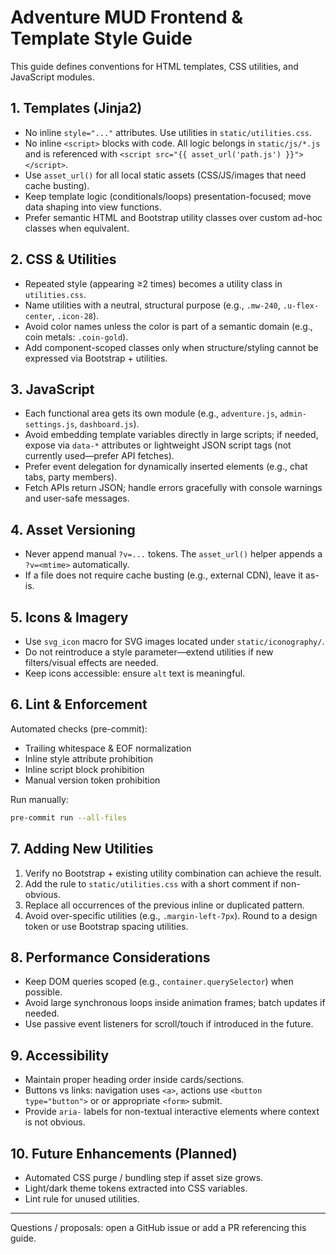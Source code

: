 # Adventure MUD Frontend & Template Style Guide

This guide defines conventions for HTML templates, CSS utilities, and JavaScript modules.

## 1. Templates (Jinja2)
- No inline `style="..."` attributes. Use utilities in `static/utilities.css`.
- No inline `<script>` blocks with code. All logic belongs in `static/js/*.js` and is referenced with `<script src="{{ asset_url('path.js') }}"></script>`.
- Use `asset_url()` for all local static assets (CSS/JS/images that need cache busting).
- Keep template logic (conditionals/loops) presentation-focused; move data shaping into view functions.
- Prefer semantic HTML and Bootstrap utility classes over custom ad-hoc classes when equivalent.

## 2. CSS & Utilities
- Repeated style (appearing ≥2 times) becomes a utility class in `utilities.css`.
- Name utilities with a neutral, structural purpose (e.g., `.mw-240`, `.u-flex-center`, `.icon-28`).
- Avoid color names unless the color is part of a semantic domain (e.g., coin metals: `.coin-gold`).
- Add component-scoped classes only when structure/styling cannot be expressed via Bootstrap + utilities.

## 3. JavaScript
- Each functional area gets its own module (e.g., `adventure.js`, `admin-settings.js`, `dashboard.js`).
- Avoid embedding template variables directly in large scripts; if needed, expose via `data-*` attributes or lightweight JSON script tags (not currently used—prefer API fetches).
- Prefer event delegation for dynamically inserted elements (e.g., chat tabs, party members).
- Fetch APIs return JSON; handle errors gracefully with console warnings and user-safe messages.

## 4. Asset Versioning
- Never append manual `?v=...` tokens. The `asset_url()` helper appends a `?v=<mtime>` automatically.
- If a file does not require cache busting (e.g., external CDN), leave it as-is.

## 5. Icons & Imagery
- Use `svg_icon` macro for SVG images located under `static/iconography/`.
- Do not reintroduce a style parameter—extend utilities if new filters/visual effects are needed.
- Keep icons accessible: ensure `alt` text is meaningful.

## 6. Lint & Enforcement
Automated checks (pre-commit):
- Trailing whitespace & EOF normalization
- Inline style attribute prohibition
- Inline script block prohibition
- Manual version token prohibition

Run manually:
```bash
pre-commit run --all-files
```

## 7. Adding New Utilities
1. Verify no Bootstrap + existing utility combination can achieve the result.
2. Add the rule to `static/utilities.css` with a short comment if non-obvious.
3. Replace all occurrences of the previous inline or duplicated pattern.
4. Avoid over-specific utilities (e.g., `.margin-left-7px`). Round to a design token or use Bootstrap spacing utilities.

## 8. Performance Considerations
- Keep DOM queries scoped (e.g., `container.querySelector`) when possible.
- Avoid large synchronous loops inside animation frames; batch updates if needed.
- Use passive event listeners for scroll/touch if introduced in the future.

## 9. Accessibility
- Maintain proper heading order inside cards/sections.
- Buttons vs links: navigation uses `<a>`, actions use `<button type="button">` or or appropriate `<form>` submit.
- Provide `aria-` labels for non-textual interactive elements where context is not obvious.

## 10. Future Enhancements (Planned)
- Automated CSS purge / bundling step if asset size grows.
- Light/dark theme tokens extracted into CSS variables.
- Lint rule for unused utilities.

---
Questions / proposals: open a GitHub issue or add a PR referencing this guide.
